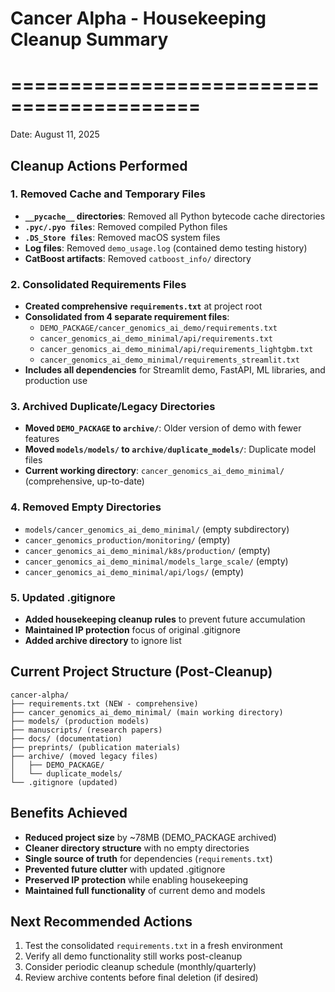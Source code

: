 # Cancer Alpha - Housekeeping Cleanup Summary
# ==========================================
Date: August 11, 2025

## Cleanup Actions Performed

### 1. Removed Cache and Temporary Files
- **`__pycache__` directories**: Removed all Python bytecode cache directories
- **`.pyc/.pyo files`**: Removed compiled Python files
- **`.DS_Store files`**: Removed macOS system files
- **Log files**: Removed `demo_usage.log` (contained demo testing history)
- **CatBoost artifacts**: Removed `catboost_info/` directory

### 2. Consolidated Requirements Files
- **Created comprehensive `requirements.txt`** at project root
- **Consolidated from 4 separate requirement files**:
  - `DEMO_PACKAGE/cancer_genomics_ai_demo/requirements.txt`
  - `cancer_genomics_ai_demo_minimal/api/requirements.txt` 
  - `cancer_genomics_ai_demo_minimal/api/requirements_lightgbm.txt`
  - `cancer_genomics_ai_demo_minimal/requirements_streamlit.txt`
- **Includes all dependencies** for Streamlit demo, FastAPI, ML libraries, and production use

### 3. Archived Duplicate/Legacy Directories
- **Moved `DEMO_PACKAGE` to `archive/`**: Older version of demo with fewer features
- **Moved `models/models/` to `archive/duplicate_models/`**: Duplicate model files
- **Current working directory**: `cancer_genomics_ai_demo_minimal/` (comprehensive, up-to-date)

### 4. Removed Empty Directories
- `models/cancer_genomics_ai_demo_minimal/` (empty subdirectory)
- `cancer_genomics_production/monitoring/` (empty)
- `cancer_genomics_ai_demo_minimal/k8s/production/` (empty)
- `cancer_genomics_ai_demo_minimal/models_large_scale/` (empty)
- `cancer_genomics_ai_demo_minimal/api/logs/` (empty)

### 5. Updated .gitignore
- **Added housekeeping cleanup rules** to prevent future accumulation
- **Maintained IP protection** focus of original .gitignore
- **Added archive directory** to ignore list

## Current Project Structure (Post-Cleanup)
```
cancer-alpha/
├── requirements.txt (NEW - comprehensive)
├── cancer_genomics_ai_demo_minimal/ (main working directory)
├── models/ (production models)
├── manuscripts/ (research papers)
├── docs/ (documentation)
├── preprints/ (publication materials)
├── archive/ (moved legacy files)
│   ├── DEMO_PACKAGE/
│   └── duplicate_models/
└── .gitignore (updated)
```

## Benefits Achieved
- **Reduced project size** by ~78MB (DEMO_PACKAGE archived)
- **Cleaner directory structure** with no empty directories
- **Single source of truth** for dependencies (`requirements.txt`)
- **Prevented future clutter** with updated .gitignore
- **Preserved IP protection** while enabling housekeeping
- **Maintained full functionality** of current demo and models

## Next Recommended Actions
1. Test the consolidated `requirements.txt` in a fresh environment
2. Verify all demo functionality still works post-cleanup  
3. Consider periodic cleanup schedule (monthly/quarterly)
4. Review archive contents before final deletion (if desired)
